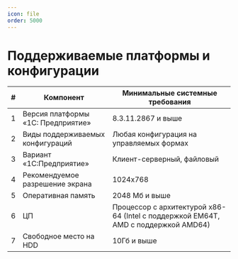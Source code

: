 ```yaml
---
icon: file   
order: 5000
---
```


# Поддерживаемые платформы и конфигурации 

|#|Компонент                            |Минимальные системные требования                                                   |
|-|-------------------------------------|-----------------------------------------------------------------------------------|
|1|	Версия платформы «1С: Предприятие»  | 8.3.11.2867 и выше                                                                |
|2|	Виды поддерживаемых конфигураций    | Любая конфигурация на управляемых формах                                          |
|3|	Вариант «1С:Предприятие»            | Клиент-серверный, файловый                                                        |
|4|	Рекомендуемое разрешение экрана     | 1024x768                                                                          |
|5|	Оперативная память                  | 2048 Мб и выше                                                                    |
|6|	ЦП                                  | Процессор с архитектурой x86-64 (Intel с поддержкой EM64T, AMD с поддержкой AMD64)|
|7|	Свободное место на HDD              | 10Гб и выше                                                                       |